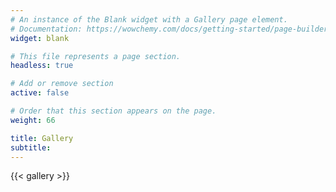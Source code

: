 ```yaml
---
# An instance of the Blank widget with a Gallery page element.
# Documentation: https://wowchemy.com/docs/getting-started/page-builder/
widget: blank

# This file represents a page section.
headless: true

# Add or remove section
active: false

# Order that this section appears on the page.
weight: 66

title: Gallery
subtitle:
---
```


{{< gallery >}}
